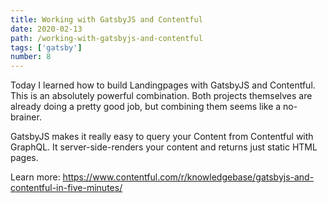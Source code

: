 ```yaml
---
title: Working with GatsbyJS and Contentful
date: 2020-02-13
path: /working-with-gatsbyjs-and-contentful
tags: ['gatsby']
number: 8
---
```


Today I learned how to build Landingpages with GatsbyJS and Contentful. This is
an absolutely powerful combination. Both projects themselves are already doing a
pretty good job, but combining them seems like a no-brainer.

GatsbyJS makes it really easy to query your Content from Contentful with
GraphQL. It server-side-renders your content and returns just static HTML pages.

Learn more:
https://www.contentful.com/r/knowledgebase/gatsbyjs-and-contentful-in-five-minutes/
